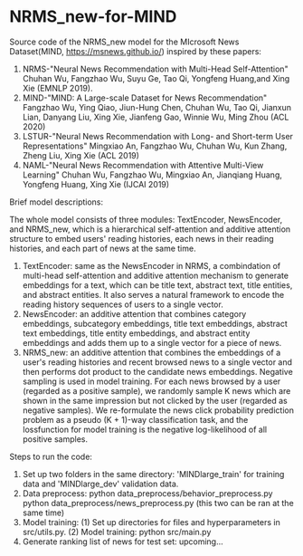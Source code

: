 # NRMS_new-for-MIND

Source code of the NRMS_new model for the MIcrosoft News Dataset(MIND, https://msnews.github.io/) inspired by these papers:
1. NRMS-"Neural News Recommendation with Multi-Head Self-Attention" Chuhan Wu, Fangzhao Wu, Suyu Ge, Tao Qi, Yongfeng Huang,and Xing Xie (EMNLP 2019). 
2. MIND-"MIND: A Large-scale Dataset for News Recommendation" Fangzhao Wu, Ying Qiao, Jiun-Hung Chen, Chuhan Wu, Tao Qi, Jianxun Lian, Danyang Liu, Xing Xie, Jianfeng Gao, Winnie Wu, Ming Zhou (ACL 2020)
3. LSTUR-"Neural News Recommendation with Long- and Short-term User Representations" Mingxiao An, Fangzhao Wu, Chuhan Wu, Kun Zhang, Zheng Liu, Xing Xie (ACL 2019)
4. NAML-"Neural News Recommendation with Attentive Multi-View Learning" Chuhan Wu, Fangzhao Wu, Mingxiao An, Jianqiang Huang, Yongfeng Huang, Xing Xie (IJCAI 2019)

Brief model descriptions:

The whole model consists of three modules: TextEncoder, NewsEncoder, and NRMS_new, which is a hierarchical self-attention and additive attention structure to embed users' reading histories, each news in their reading histories, and each part of news at the same time. 
1. TextEncoder: same as the NewsEncoder in NRMS, a combindation of multi-head self-attention and additive attention mechanism to generate embeddings for a text, which can be title text, abstract text, title entities, and abstract entities. It also serves a natural framework to encode the reading history sequences of users to a single vector.
2. NewsEncoder: an additive attention that combines category embeddings, subcategory embeddings, title text embeddings, abstract text embeddings, title entity embeddings, and abstract entity embeddings and adds them up to a single vector for a piece of news.
3. NRMS_new: an additive attention that combines the embeddings of a user's reading histories and recent browsed news to a single vector and then performs dot product to the candidate news embeddings. Negative sampling is used in  model training. For each news browsed by a user (regarded as a positive sample), we randomly sample K news which are shown in the same impression but not clicked by the user (regarded as negative samples). We re-formulate the news click probability prediction problem as a pseudo (K + 1)-way classification task, and the lossfunction for model training is the negative log-likelihood of all positive samples.

Steps to run the code:
1. Set up two folders in the same directory: 'MINDlarge_train' for training data and 'MINDlarge_dev' validation data.
2. Data preprocess:
	python data_preprocess/behavior_preprocess.py
	python data_preprocess/news_preprocess.py
	(this two can be ran at the same time)
3. Model training:
	(1) Set up directories for files and hyperparameters in src/utils.py.
	(2) Model training: python src/main.py
3. Generate ranking list of news for test set:
	upcoming... 

